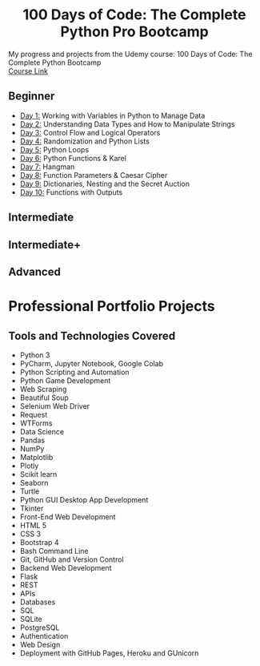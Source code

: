 <h1 align="center">100 Days of Code: The Complete Python Pro Bootcamp
</h1>

My progress and projects from the Udemy course: 100 Days of Code: The Complete Python Bootcamp \
[Course Link](https://www.udemy.com/course/100-days-of-code/)

## Beginner
- [Day 1:](https://github.com/aidanpmitchell/100-days-of-code-python/tree/main/Day1) Working with Variables in Python to Manage Data
- [Day 2:](https://github.com/aidanpmitchell/100-days-of-code-python/tree/main/Day2) Understanding Data Types and How to Manipulate Strings
- [Day 3:](https://github.com/aidanpmitchell/100-days-of-code-python/tree/main/Day3) Control Flow and Logical Operators
- [Day 4:](https://github.com/aidanpmitchell/100-days-of-code-python/tree/main/Day4) Randomization and Python Lists
- [Day 5:](https://github.com/aidanpmitchell/100-days-of-code-python/tree/main/Day5) Python Loops
- [Day 6:](https://github.com/aidanpmitchell/100-days-of-code-python/tree/main/Day6) Python Functions & Karel
- [Day 7:](https://github.com/aidanpmitchell/100-days-of-code-python/tree/main/Day7) Hangman
- [Day 8:](https://github.com/aidanpmitchell/100-days-of-code-python/tree/main/Day8) Function Parameters & Caesar Cipher
- [Day 9:](https://github.com/aidanpmitchell/100-days-of-code-python/tree/main/Day9) Dictionaries, Nesting and the Secret Auction
- [Day 10:](https://github.com/aidanpmitchell/100-days-of-code-python/tree/main/Day10) Functions with Outputs

## Intermediate

## Intermediate+

## Advanced

# Professional Portfolio Projects


## Tools and Technologies Covered
- Python 3
- PyCharm, Jupyter Notebook, Google Colab
- Python Scripting and Automation
- Python Game Development
- Web Scraping
- Beautiful Soup
- Selenium Web Driver
- Request
- WTForms
- Data Science
- Pandas
- NumPy
- Matplotlib
- Plotly
- Scikit learn
- Seaborn
- Turtle
- Python GUI Desktop App Development
- Tkinter
- Front-End Web Development
- HTML 5
- CSS 3
- Bootstrap 4
- Bash Command Line
- Git, GitHub and Version Control
- Backend Web Development
- Flask
- REST
- APIs
- Databases
- SQL
- SQLite
- PostgreSQL
- Authentication
- Web Design
- Deployment with GitHub Pages, Heroku and GUnicorn